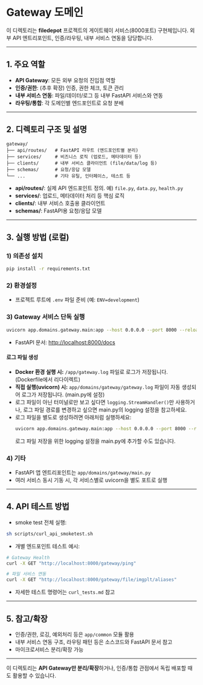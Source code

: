 # Gateway 도메인

이 디렉토리는 **filedepot** 프로젝트의 게이트웨이 서비스(8000포트) 구현체입니다. 외부 API 엔트리포인트, 인증/라우팅, 내부 서비스 연동을 담당합니다.

---

## 1. 주요 역할
- **API Gateway**: 모든 외부 요청의 진입점 역할
- **인증/권한**: (추후 확장) 인증, 권한 체크, 토큰 관리
- **내부 서비스 연동**: 파일/데이터/로그 등 내부 FastAPI 서비스와 연동
- **라우팅/통합**: 각 도메인별 엔드포인트로 요청 분배

---

## 2. 디렉토리 구조 및 설명

```
gateway/
├── api/routes/   # FastAPI 라우트 (엔드포인트별 분리)
├── services/     # 비즈니스 로직 (업로드, 메타데이터 등)
├── clients/      # 내부 서비스 클라이언트 (file/data/log 등)
├── schemas/      # 요청/응답 모델
└── ...           # 기타 유틸, 인터페이스, 테스트 등
```

- **api/routes/**: 실제 API 엔드포인트 정의. 예) `file.py`, `data.py`, `health.py`
- **services/**: 업로드, 메타데이터 처리 등 핵심 로직
- **clients/**: 내부 서비스 호출용 클라이언트
- **schemas/**: FastAPI용 요청/응답 모델

---

## 3. 실행 방법 (로컬)

### 1) 의존성 설치
```bash
pip install -r requirements.txt
```

### 2) 환경설정
- 프로젝트 루트에 `.env` 파일 준비 (예: `ENV=development`)

### 3) Gateway 서비스 단독 실행
```bash
uvicorn app.domains.gateway.main:app --host 0.0.0.0 --port 8000 --reload
```
- FastAPI 문서: [http://localhost:8000/docs](http://localhost:8000/docs)

#### 로그 파일 생성
- **Docker 환경 실행 시:** `/app/gateway.log` 파일로 로그가 저장됩니다. (Dockerfile에서 리다이렉트)
- **직접 실행(uvicorn) 시:** `app/domains/gateway/gateway.log` 파일이 자동 생성되어 로그가 저장됩니다. (main.py에 설정)
- 로그 파일이 아닌 터미널로만 보고 싶다면 `logging.StreamHandler()`만 사용하거나, 로그 파일 경로를 변경하고 싶으면 main.py의 logging 설정을 참고하세요.
- 로그 파일을 별도로 생성하려면 아래처럼 실행하세요:
  ```bash
  uvicorn app.domains.gateway.main:app --host 0.0.0.0 --port 8000 --reload > gateway.log 2>&1
  ```
  로그 파일 저장을 위한 logging 설정을 main.py에 추가할 수도 있습니다.

### 4) 기타
- FastAPI 앱 엔트리포인트는 `app/domains/gateway/main.py`
- 여러 서비스 동시 기동 시, 각 서비스별로 uvicorn을 별도 포트로 실행

---

## 4. API 테스트 방법

- smoke test 전체 실행:
```bash
sh scripts/curl_api_smoketest.sh
```
- 개별 엔드포인트 테스트 예시:
```bash
# Gateway Health
curl -X GET "http://localhost:8000/gateway/ping"

# 파일 서비스 연동
curl -X GET "http://localhost:8000/gateway/file/imgplt/aliases"
```
- 자세한 테스트 명령어는 `curl_tests.md` 참고

---

## 5. 참고/확장
- 인증/권한, 로깅, 예외처리 등은 `app/common` 모듈 활용
- 내부 서비스 연동 구조, 라우팅 패턴 등은 소스코드와 FastAPI 문서 참고
- 마이크로서비스 분리/확장 가능

---

이 디렉토리는 **API Gateway만 분리/확장**하거나, 인증/통합 관점에서 독립 배포할 때도 활용할 수 있습니다.
